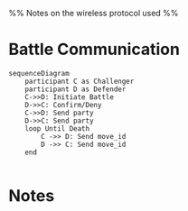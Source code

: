 %% Notes on the wireless protocol used %%
# Battle Communication
```mermaid
sequenceDiagram
	participant C as Challenger
	participant D as Defender
	C->>D: Initiate Battle
	D->>C: Confirm/Deny
	C->>D: Send party
	D->>C: Send party
	loop Until Death
		C ->> D: Send move_id
		D ->> C: Send move_id
	end
	

```

# Notes
